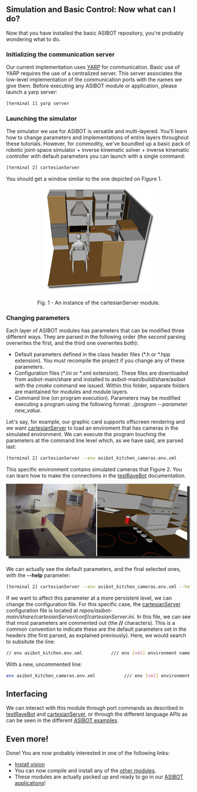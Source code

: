 ## Simulation and Basic Control: Now what can I do?

Now that you have installed the basic ASIBOT repository, you're probably wondering what to do.

###  Initializing the communication server

Our current implementation uses <a href="http://www.yarp.it/what_is_yarp.html">YARP</a> for communication. Basic use of YARP requires the use of a centralized server. This server associates the low-level implementation of the communication ports with the names we give them. Before executing any ASIBOT module or application, please launch a yarp server:

```bash
[terminal 1] yarp server
```

### Launching the simulator

The simulator we use for ASIBOT is versatile and multi-layered. You'll learn how to change parameters and implementations of entire layers throughout these tutorials. However, for commodity, we've boundled up a basic pack of robotic joint-space simulator + inverse kinematic solver + inverse kinematic controller with default parameters you can launch with a single command: 

```bash
[terminal 2] cartesianServer
```

You should get a window similar to the one depicted on Figure 1.

<p align="center">
<img src="/doc/fig/ravebot-300px.png">
<p align="center">Fig. 1 - An instance of the cartesianServer module.</p>
</p>

### Changing parameters

Each layer of ASIBOT modules has parameters that can be modified three different ways. They are parsed in the following order (the second parsing overwrites the first, and the third one overwrites both):

- Default parameters defined in the class header files (*.h or *.hpp extension). You must recompile the project if you change any of these parameters.
- Configuration files (*.ini or *.xml extension). These files are downloaded from asibot-main/share and installed to asibot-main/build/share/asibot with the <i>cmake</i> command we issued. Within this folder, separate folders are maintained for modules and module layers.
- Command line (on program execution). Parameters may be modified executing a program using the following format: <i>./program --parameter new_value</i>.

Let's say, for example, our graphic card supports offscreen rendering and we want [cartesianServer](http://robots.uc3m.es/dox-asibot-main/group__cartesianServer.html) to load an enviroment that has cameras in the simulated environment. We can execute the program touching the parameters at the command line level which, as we have said, are parsed last:

```bash
[terminal 2] cartesianServer --env asibot_kitchen_cameras.env.xml
```

This specific environment contains simulated cameras that Figure 2. You can learn how to make the connections in the  <a href="http://robots.uc3m.es/dox-asibot-main/group__testRaveBot.html#testRaveBot_interfacing">testRaveBot</a> documentation.

<p align="center">
<img src="/doc/fig/ravebotCompare.png">
</p>

We can actually see the default parameters, and the final selected ones, with the <b>--help</b> parameter:

```bash
[terminal 2] cartesianServer --env asibot_kitchen_cameras.env.xml --help
```

If we want to affect this parameter at a more persistent level, we can change the configuration file. For this specific case, the [cartesianServer](http://robots.uc3m.es/dox-asibot-main/group__cartesianServer.html) configuration file is located at <i>repos/asibot-main/share/cartesianServer/conf/cartesianServer.ini</i>. In this file, we can see that most parameters are commented out (the <b>//</b> characters). This is a common convention to indicate these are the default parameters set in the headers (the first parsed, as explained previously). Here, we would search to subsitute the line:

```bash
// env asibot_kitchen.env.xml           /// env [xml] environment name in abs or rel
```

With a new, uncommented line:

```bash
env asibot_kitchen_cameras.env.xml           /// env [xml] environment name in abs or rel
```

## Interfacing

We can interact with this module through port commands as described in <a href="http://robots.uc3m.es/dox-asibot-main/group__testRaveBot.html#testRaveBot_interfacing">testRaveBot</a> and <a href="http://robots.uc3m.es/dox-asibot-main/group__cartesianServer.html#cartesianServer_interfacing">cartesianServer</a>, or through the different language APIs as can be seen in the different <a href="http://robots.uc3m.es/dox-asibot-main/group__asibot__examples.html">ASIBOT examples</a>.

## Even more!

Done! You are now probably interested in one of the following links:

- [Install vision](asibot-install-vision.md)
- You can now compile and install any of the [other modules](http://robots.uc3m.es/dox-asibot-main/modules.html).
- These modules are actually packed up and ready to go in our [ASIBOT applications](http://robots.uc3m.es/dox-asibot-main/group__asibot__applications.html)!
